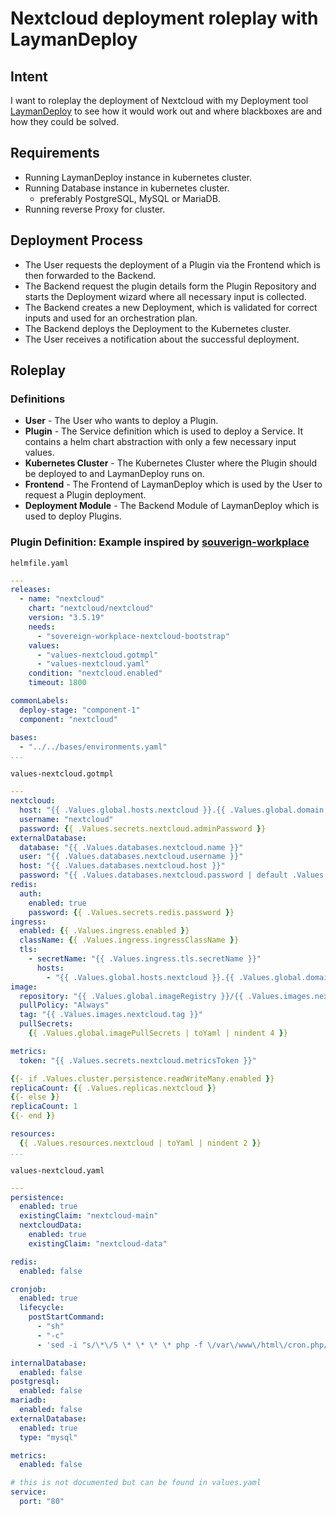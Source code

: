 # Nextcloud deployment roleplay with LaymanDeploy

## Intent

I want to roleplay the deployment of Nextcloud with my Deployment tool [LaymanDeploy](https://github.com/jdmmnn/LaymanDeploy) to see how it would work out and where blackboxes are and how they could be solved.

## Requirements

- Running LaymanDeploy instance in kubernetes cluster.
- Running Database instance in kubernetes cluster.
  - preferably PostgreSQL, MySQL or MariaDB.
- Running reverse Proxy for cluster.

## Deployment Process

- The User requests the deployment of a Plugin via the Frontend which is then forwarded to the Backend.
- The Backend request the plugin details form the Plugin Repository and starts the Deployment wizard where all necessary input is collected.
- The Backend creates a new Deployment, which is validated for correct inputs and used for an orchestration plan.
- The Backend deploys the Deployment to the Kubernetes cluster.
- The User receives a notification about the successful deployment.

## Roleplay

### Definitions

- **User** - The User who wants to deploy a Plugin.
- **Plugin** - The Service definition which is used to deploy a Service. It contains a helm chart abstraction with only a few necessary input values.
- **Kubernetes Cluster** - The Kubernetes Cluster where the Plugin should be deployed to and LaymanDeploy runs on.
- **Frontend** - The Frontend of LaymanDeploy which is used by the User to request a Plugin deployment.
- **Deployment Module** - The Backend Module of LaymanDeploy which is used to deploy Plugins.

### Plugin Definition: Example inspired by [souverign-workplace](https://gitlab.opencode.de/bmi/souveraener_arbeitsplatz/deployment/sovereign-workplace/-/tree/main/helmfile/apps/nextcloud)


``helmfile.yaml``
```yaml
---
releases:
  - name: "nextcloud"
    chart: "nextcloud/nextcloud"
    version: "3.5.19"
    needs:
      - "sovereign-workplace-nextcloud-bootstrap"
    values:
      - "values-nextcloud.gotmpl"
      - "values-nextcloud.yaml"
    condition: "nextcloud.enabled"
    timeout: 1800

commonLabels:
  deploy-stage: "component-1"
  component: "nextcloud"

bases:
  - "../../bases/environments.yaml"
...
```

``values-nextcloud.gotmpl``
```yaml
---
nextcloud:
  host: "{{ .Values.global.hosts.nextcloud }}.{{ .Values.global.domain }}"
  username: "nextcloud"
  password: {{ .Values.secrets.nextcloud.adminPassword }}
externalDatabase:
  database: "{{ .Values.databases.nextcloud.name }}"
  user: "{{ .Values.databases.nextcloud.username }}"
  host: "{{ .Values.databases.nextcloud.host }}"
  password: "{{ .Values.databases.nextcloud.password | default .Values.secrets.mariadb.nextcloudUser }}"
redis:
  auth:
    enabled: true
    password: {{ .Values.secrets.redis.password }}
ingress:
  enabled: {{ .Values.ingress.enabled }}
  className: {{ .Values.ingress.ingressClassName }}
  tls:
    - secretName: "{{ .Values.ingress.tls.secretName }}"
      hosts:
        - "{{ .Values.global.hosts.nextcloud }}.{{ .Values.global.domain }}"
image:
  repository: "{{ .Values.global.imageRegistry }}/{{ .Values.images.nextcloud.repository }}"
  pullPolicy: "Always"
  tag: "{{ .Values.images.nextcloud.tag }}"
  pullSecrets:
    {{ .Values.global.imagePullSecrets | toYaml | nindent 4 }}

metrics:
  token: "{{ .Values.secrets.nextcloud.metricsToken }}"

{{- if .Values.cluster.persistence.readWriteMany.enabled }}
replicaCount: {{ .Values.replicas.nextcloud }}
{{- else }}
replicaCount: 1
{{- end }}

resources:
  {{ .Values.resources.nextcloud | toYaml | nindent 2 }}
...
```

``values-nextcloud.yaml``
```yaml
---
persistence:
  enabled: true
  existingClaim: "nextcloud-main"
  nextcloudData:
    enabled: true
    existingClaim: "nextcloud-data"

redis:
  enabled: false

cronjob:
  enabled: true
  lifecycle:
    postStartCommand:
      - "sh"
      - "-c"
      - 'sed -i "s/\*\/5 \* \* \* \* php -f \/var\/www\/html\/cron.php/\*\/1 \* \* \* \* php -f \/var\/www\/html\/cron.php/g" /var/spool/cron/crontabs/www-data'

internalDatabase:
  enabled: false
postgresql:
  enabled: false
mariadb:
  enabled: false
externalDatabase:
  enabled: true
  type: "mysql"

metrics:
  enabled: false

# this is not documented but can be found in values.yaml
service:
  port: "80"
```

